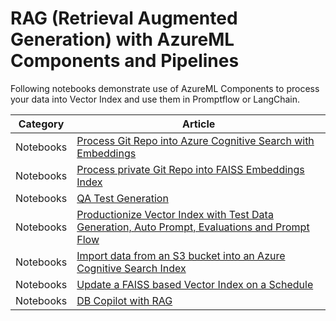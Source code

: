 # RAG (Retrieval Augmented Generation) with AzureML Components and Pipelines

Following notebooks demonstrate use of AzureML Components to process your data into Vector Index and use them in Promptflow or LangChain.

| Category  | Article                                                                                                                                   |
| --------- | ----------------------------------------------------------------------------------------------------------------------------------------- |
| Notebooks | [Process Git Repo into Azure Cognitive Search with Embeddings](./azure_cognitive_search/acs_mlindex_with_langchain.ipynb)                 |
| Notebooks | [Process private Git Repo into FAISS Embeddings Index](./faiss/faiss_mlindex_with_langchain.ipynb)                                        |
| Notebooks | [QA Test Generation](./qa_data_generation.ipynb)                                                                                          |
| Notebooks | [Productionize Vector Index with Test Data Generation, Auto Prompt, Evaluations and Prompt Flow](./mlindex_with_testgen.ipynb) |
| Notebooks | [Import data from an S3 bucket into an Azure Cognitive Search Index](./azure_cognitive_search/s3_to_acs_mlindex_with_langchain.ipynb)     |
| Notebooks | [Update a FAISS based Vector Index on a Schedule](./faiss/scheduled_update_faiss_index.ipynb)                                             |
| Notebooks | [DB Copilot with RAG](./db_copilot_with_rag.ipynb)                                                                                        |

